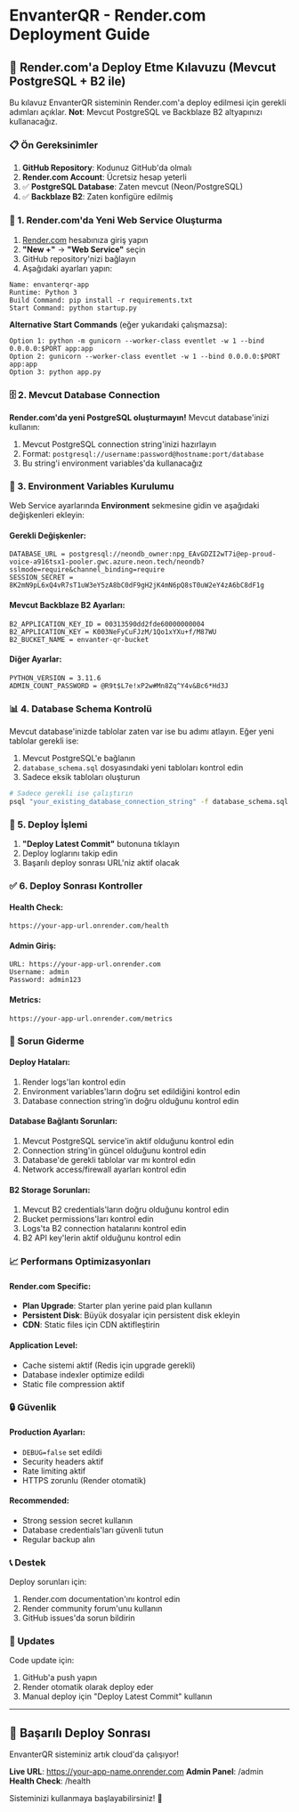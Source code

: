 # EnvanterQR - Render.com Deployment Guide

## 🚀 Render.com'a Deploy Etme Kılavuzu (Mevcut PostgreSQL + B2 ile)

Bu kılavuz EnvanterQR sisteminin Render.com'a deploy edilmesi için gerekli adımları açıklar.
**Not**: Mevcut PostgreSQL ve Backblaze B2 altyapınızı kullanacağız.

### 📋 Ön Gereksinimler

1. **GitHub Repository**: Kodunuz GitHub'da olmalı
2. **Render.com Account**: Ücretsiz hesap yeterli
3. ✅ **PostgreSQL Database**: Zaten mevcut (Neon/PostgreSQL)
4. ✅ **Backblaze B2**: Zaten konfigüre edilmiş

### 🔧 1. Render.com'da Yeni Web Service Oluşturma

1. [Render.com](https://render.com) hesabınıza giriş yapın
2. **"New +"** → **"Web Service"** seçin
3. GitHub repository'nizi bağlayın
4. Aşağıdaki ayarları yapın:

```
Name: envanterqr-app
Runtime: Python 3
Build Command: pip install -r requirements.txt
Start Command: python startup.py
```

**Alternative Start Commands** (eğer yukarıdaki çalışmazsa):
```
Option 1: python -m gunicorn --worker-class eventlet -w 1 --bind 0.0.0.0:$PORT app:app
Option 2: gunicorn --worker-class eventlet -w 1 --bind 0.0.0.0:$PORT app:app
Option 3: python app.py
```

### 🗄️ 2. Mevcut Database Connection

**Render.com'da yeni PostgreSQL oluşturmayın!** Mevcut database'inizi kullanın:

1. Mevcut PostgreSQL connection string'inizi hazırlayın
2. Format: `postgresql://username:password@hostname:port/database`
3. Bu string'i environment variables'da kullanacağız

### 🔐 3. Environment Variables Kurulumu

Web Service ayarlarında **Environment** sekmesine gidin ve aşağıdaki değişkenleri ekleyin:

#### Gerekli Değişkenler:
```
DATABASE_URL = postgresql://neondb_owner:npg_EAvGDZI2wT7i@ep-proud-voice-a916tsx1-pooler.gwc.azure.neon.tech/neondb?sslmode=require&channel_binding=require
SESSION_SECRET = 8K2mN9pL6xQ4vR7sT1uW3eY5zA8bC0dF9gH2jK4mN6pQ8sT0uW2eY4zA6bC8dF1g
```

#### Mevcut Backblaze B2 Ayarları:
```
B2_APPLICATION_KEY_ID = 00313590dd2fde60000000004
B2_APPLICATION_KEY = K003NeFyCuFJzM/1Qo1xYXu+f/M87WU
B2_BUCKET_NAME = envanter-qr-bucket
```

#### Diğer Ayarlar:
```
PYTHON_VERSION = 3.11.6
ADMIN_COUNT_PASSWORD = @R9t$L7e!xP2w#Mn8Zq^Y4v&Bc6*Hd3J
```

### 📊 4. Database Schema Kontrolü

Mevcut database'inizde tablolar zaten var ise bu adımı atlayın.
Eğer yeni tablolar gerekli ise:

1. Mevcut PostgreSQL'e bağlanın
2. `database_schema.sql` dosyasındaki yeni tabloları kontrol edin
3. Sadece eksik tabloları oluşturun

```bash
# Sadece gerekli ise çalıştırın
psql "your_existing_database_connection_string" -f database_schema.sql
```

### 🚀 5. Deploy İşlemi

1. **"Deploy Latest Commit"** butonuna tıklayın
2. Deploy loglarını takip edin
3. Başarılı deploy sonrası URL'niz aktif olacak

### ✅ 6. Deploy Sonrası Kontroller

#### Health Check:
```
https://your-app-url.onrender.com/health
```

#### Admin Giriş:
```
URL: https://your-app-url.onrender.com
Username: admin
Password: admin123
```

#### Metrics:
```
https://your-app-url.onrender.com/metrics
```

### 🔧 Sorun Giderme

#### Deploy Hataları:
1. Render logs'ları kontrol edin
2. Environment variables'ların doğru set edildiğini kontrol edin
3. Database connection string'in doğru olduğunu kontrol edin

#### Database Bağlantı Sorunları:
1. Mevcut PostgreSQL service'in aktif olduğunu kontrol edin
2. Connection string'in güncel olduğunu kontrol edin
3. Database'de gerekli tablolar var mı kontrol edin
4. Network access/firewall ayarları kontrol edin

#### B2 Storage Sorunları:
1. Mevcut B2 credentials'ların doğru olduğunu kontrol edin
2. Bucket permissions'ları kontrol edin
3. Logs'ta B2 connection hatalarını kontrol edin
4. B2 API key'lerin aktif olduğunu kontrol edin

### 📈 Performans Optimizasyonları

#### Render.com Specific:
- **Plan Upgrade**: Starter plan yerine paid plan kullanın
- **Persistent Disk**: Büyük dosyalar için persistent disk ekleyin
- **CDN**: Static files için CDN aktifleştirin

#### Application Level:
- Cache sistemi aktif (Redis için upgrade gerekli)
- Database indexler optimize edildi
- Static file compression aktif

### 🔒 Güvenlik

#### Production Ayarları:
- `DEBUG=false` set edildi
- Security headers aktif
- Rate limiting aktif
- HTTPS zorunlu (Render otomatik)

#### Recommended:
- Strong session secret kullanın
- Database credentials'ları güvenli tutun
- Regular backup alın

### 📞 Destek

Deploy sorunları için:
1. Render.com documentation'ını kontrol edin
2. Render community forum'unu kullanın
3. GitHub issues'da sorun bildirin

### 🔄 Updates

Code update için:
1. GitHub'a push yapın
2. Render otomatik olarak deploy eder
3. Manual deploy için "Deploy Latest Commit" kullanın

---

## 🎉 Başarılı Deploy Sonrası

EnvanterQR sisteminiz artık cloud'da çalışıyor!

**Live URL**: https://your-app-name.onrender.com
**Admin Panel**: /admin
**Health Check**: /health

Sisteminizi kullanmaya başlayabilirsiniz! 🚀